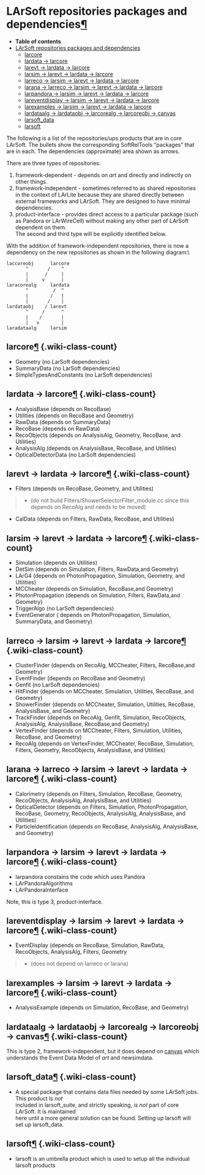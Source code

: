 LArSoft repositories packages and dependencies[¶](#LArSoft-repositories-packages-and-dependencies)
==================================================================================================

-   **Table of contents**
-   [LArSoft repositories packages and dependencies](#LArSoft-repositories-packages-and-dependencies)
    -   [larcore](#larcore)
    -   [lardata -\> larcore](#lardata-gt-larcore)
    -   [larevt -\> lardata -\> larcore](#larevt-gt-lardata-gt-larcore)
    -   [larsim -\> larevt -\> lardata -\> larcore](#larsim-gt-larevt-gt-lardata-gt-larcore)
    -   [larreco -\> larsim -\> larevt -\> lardata -\> larcore](#larreco-gt-larsim-gt-larevt-gt-lardata-gt-larcore)
    -   [larana -\> larreco -\> larsim -\> larevt -\> lardata -\> larcore](#larana-gt-larreco-gt-larsim-gt-larevt-gt-lardata-gt-larcore)
    -   [larpandora -\> larsim -\> larevt -\> lardata -\> larcore](#larpandora-gt-larsim-gt-larevt-gt-lardata-gt-larcore)
    -   [lareventdisplay -\> larsim -\> larevt -\> lardata -\> larcore](#lareventdisplay-gt-larsim-gt-larevt-gt-lardata-gt-larcore)
    -   [larexamples -\> larsim -\> larevt -\> lardata -\> larcore](#larexamples-gt-larsim-gt-larevt-gt-lardata-gt-larcore)
    -   [lardataalg -\> lardataobj -\> larcorealg -\> larcoreobj -\> canvas](#lardataalg-gt-lardataobj-gt-larcorealg-gt-larcoreobj-gt-canvas)
    -   [larsoft\_data](#larsoft_data)
    -   [larsoft](#larsoft)

The following is a list of the repositories/ups products that are in core LArSoft. The bullets show the corresponding SoftRelTools “packages” that are in each. The dependencies (approximate) area shown as arrows.

There are three types of repositories:

1.  framework-dependent - depends on *art* and directly and indirectly on other things.
2.  framework-independent - sometimes referred to as shared repositories in the context of LArLite because they are shared directly between external frameworks and LArSoft. They are designed to have minimal dependencies.
3.  product-interface - provides direct access to a particular package (such as Pandora or LArWireCell) without making any other part of LArSoft dependent on them.\
    The second and third type will be explicitly identified below.

With the addition of framework-independent repositories, there is now a dependency on the new repositories as shown in the following diagram:\


    laccoreobj      larcore
           ^       /    ^
           |      /     |
           |     v      |
    laracorealg     lardata
           ^         /  ^
           |        /   |
           |       /    |
    lardataobj    / larevt
           ^     /      ^
           |    /       |
           |   v        |
    laradataalg     larsim


larcore[¶](#larcore) {.wiki-class-count}
--------------------

-   Geometry (no LarSoft dependencies)
-   SummaryData (no LarSoft dependencies)
-   SimpleTypesAndConstants (no LarSoft dependencies)


lardata -\> larcore[¶](#lardata-gt-larcore) {.wiki-class-count}
-------------------------------------------

-   AnalysisBase (depends on RecoBase)
-   Utilities (depends on RecoBase and Geometry)
-   RawData (depends on SummaryData)
-   RecoBase (depends on RawData)
-   RecoObjects (depends on AnalysisAlg, Geometry, RecoBase, and Utilities)
-   AnalysisAlg (depends on AnalysisBase, RecoBase, and Utilities)
-   OpticalDetectorData (no LarSoft dependencies)


larevt -\> lardata -\> larcore[¶](#larevt-gt-lardata-gt-larcore) {.wiki-class-count}
----------------------------------------------------------------

-   Filters (depends on RecoBase, Geometry, and Utilities)

> -   (do not build Filters/ShowerSelectorFilter\_module.cc since this depends on RecoAlg and needs to be moved)

-   CalData (depends on Filters, RawData, RecoBase, and Utilities)


larsim -\> larevt -\> lardata -\> larcore[¶](#larsim-gt-larevt-gt-lardata-gt-larcore) {.wiki-class-count}
-------------------------------------------------------------------------------------

-   Simulation (depends on Utilities)
-   DetSim (depends on Simulation, Filters, RawData,and Geometry)
-   LArG4 (depends on PhotonPropagation, Simulation, Geometry, and Utilities)
-   MCCheater (depends on Simulation, RecoBase,and Geometry)
-   PhotonPropagation (depends on Simulation, Filters, RawData,and Geometry)
-   TriggerAlgo (no LarSoft dependencies)
-   EventGenerator ( depends on PhotonPropagation, Simulation, SummaryData, and Geometry)


larreco -\> larsim -\> larevt -\> lardata -\> larcore[¶](#larreco-gt-larsim-gt-larevt-gt-lardata-gt-larcore) {.wiki-class-count}
------------------------------------------------------------------------------------------------------------

-   ClusterFinder (depends on RecoAlg, MCCheater, Filters, RecoBase,and Geometry)
-   EventFinder (depends on RecoBase and Geometry)
-   Genfit (no LarSoft dependencies)
-   HitFinder (depends on MCCheater, Simulation, Utilities, RecoBase, and Geometry)
-   ShowerFinder (depends on MCCheater, Simulation, Utilities, RecoBase, AnalysisBase, and Geometry)
-   TrackFinder (depends on RecoAlg, Genfit, Simulation, RecoObjects, AnalysisAlg, AnalysisBase, RecoBase,and Geometry)
-   VertexFinder (depends on MCCheater, Filters, Simulation, Utilities, RecoBase, and Geometry)
-   RecoAlg (depends on VertexFinder, MCCheater, RecoBase, Simulation, Filters, Geometry, RecoObjects, AnalysisBase, and Utilities)


larana -\> larreco -\> larsim -\> larevt -\> lardata -\> larcore[¶](#larana-gt-larreco-gt-larsim-gt-larevt-gt-lardata-gt-larcore) {.wiki-class-count}
---------------------------------------------------------------------------------------------------------------------------------

-   Calorimetry (depends on Filters, Simulation, RecoBase, Geometry, RecoObjects, AnalysisAlg, AnalysisBase, and Utilities)
-   OpticalDetector (depends on Filters, Simulation, PhotonPropagation, RecoBase, Geometry, RecoObjects, AnalysisAlg, AnalysisBase, and Utilities)
-   ParticleIdentification (depends on RecoBase, AnalysisAlg, AnalysisBase, and Geometry)


larpandora -\> larsim -\> larevt -\> lardata -\> larcore[¶](#larpandora-gt-larsim-gt-larevt-gt-lardata-gt-larcore) {.wiki-class-count}
------------------------------------------------------------------------------------------------------------------

-   larpandora constains the code which uses Pandora
-   LArPandoraAlgorithms
-   LArPandoraInterface

Note, this is type 3, product-interface.


lareventdisplay -\> larsim -\> larevt -\> lardata -\> larcore[¶](#lareventdisplay-gt-larsim-gt-larevt-gt-lardata-gt-larcore) {.wiki-class-count}
----------------------------------------------------------------------------------------------------------------------------

-   EventDisplay (depends on RecoBase, Simulation, RawData, RecoObjects, AnalysisAlg, Filters, Geometry

> -   (does not depend on larreco or larana)


larexamples -\> larsim -\> larevt -\> lardata -\> larcore[¶](#larexamples-gt-larsim-gt-larevt-gt-lardata-gt-larcore) {.wiki-class-count}
--------------------------------------------------------------------------------------------------------------------

-   AnalysisExample (depends on Simulation, RecoBase, and Geometry)


lardataalg -\> lardataobj -\> larcorealg -\> larcoreobj -\> canvas[¶](#lardataalg-gt-lardataobj-gt-larcorealg-gt-larcoreobj-gt-canvas) {.wiki-class-count}
--------------------------------------------------------------------------------------------------------------------------------------

This is type 2, framework-independent, but it does depend on [canvas](https://cdcvs.fnal.gov/redmine/projects/canvas/wiki) which understands the Event Data Model of *art* and newsimdata.


larsoft\_data[¶](#larsoft_data) {.wiki-class-count}
-------------------------------

-   A special package that contains data files needed by some LArSoft jobs. This product is *not* \
     included in larsoft\_suite, and strictly speaking, *is not* part of core LArSoft. It is maintained\
     here until a more general solution can be found. Setting up larsoft will set up larsoft\_data.


larsoft[¶](#larsoft) {.wiki-class-count}
--------------------

-   larsoft is an umbrella product which is used to setup all the individual larsoft products
